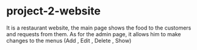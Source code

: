 # project-2-website
It is a restaurant website, the main page shows the food to the customers and
requests from them. As for the admin page, it allows him to make changes to
the menus (Add , Edit , Delete , Show)
